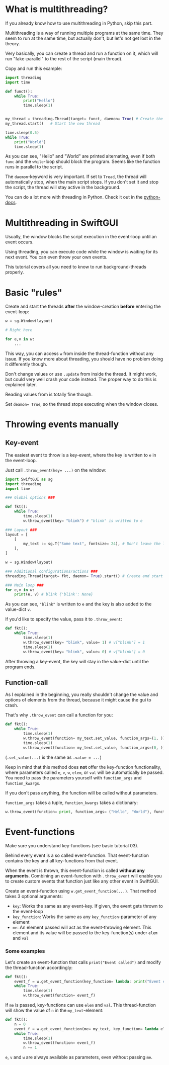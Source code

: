 
# What is multithreading?
If you already know how to use multithreading in Python, skip this part.

Multithreading is a way of running multiple programs at the same time.
They seem to run at the same time, but actually don't, but let's not get lost in the theory.

Very basically, you can create a thread and run a function on it, which will run "fake-parallel" to the rest of the script (main thread).

Copy and run this example:
```py
import threading
import time

def funct():
    while True:
        print("Hello")
        time.sleep(1)


my_thread = threading.Thread(target= funct, daemon= True) # Create the thread
my_thread.start()   # Start the new thread

time.sleep(0.5)
while True:
    print("World")
    time.sleep(1)
```
As you can see, "Hello" and "World" are printed alternating, even if both `func` and the `while`-loop should block the program.
Seems like the function runs in parallel to the script.

The `daemon`-keyword is very important.
If set to `Tread`, the thread will automatically stop, when the main script stops.
If you don't set it and stop the script, the thread will stay active in the background.

You can do a lot more with threading in Python.
Check it out in the [python-docs](https://docs.python.org/3/library/threading.html).


# Multithreading in SwiftGUI
Usually, the window blocks the script execution in the event-loop until an event occurs.

Using threading, you can execute code while the window is waiting for its next event.
You can even throw your own events.

This tutorial covers all you need to know to run background-threads properly.

# Basic "rules"
Create and start the threads **after** the window-creation **before** entering the event-loop:
```py
w = sg.Window(layout)

# Right here

for e,v in w:
    ...
```
This way, you can access `w` from inside the thread-function without any issue.
If you know more about threading, you should have no problem doing it differently though.

Don't change values or use `.update` from inside the thread.
It might work, but could very well crash your code instead.
The proper way to do this is explained later.

Reading values from is totally fine though.

Set `deamon= True`, so the thread stops executing when the window closes.

# Throwing events manually

## Key-event
The easiest event to throw is a key-event, where the key is written to `e` in the event-loop.

Just call `.throw_event(key= ...)` on the window:
```py
import SwiftGUI as sg
import threading
import time

### Global options ###

def fkt():
    while True:
        time.sleep(1)
        w.throw_event(key= "blink") # "blink" is written to e

### Layout ###
layout = [
    [
        my_text := sg.T("Some text", fontsize= 24), # Don't leave the layout empty
    ],
]

w = sg.Window(layout)

### Additional configurations/actions ###
threading.Thread(target= fkt, daemon= True).start() # Create and start the thread

### Main loop ###
for e,v in w:
    print(e, v) # blink {'blink': None}
```
As you can see, `"blink"` is written to `e` and the key is also added to the value-dict `v`.

If you'd like to specify the value, pass it to `.throw_event`:
```py
def fkt():
    while True:
        time.sleep(1)
        w.throw_event(key= "blink", value= 1) # v["blink"] = 1
        time.sleep(1)
        w.throw_event(key= "blink", value= 0) # v["blink"] = 0
```

After throwing a key-event, the key will stay in the value-dict until the program ends.

## Function-call
As I explained in the beginning, you really shouldn't change the value and options of elements from the thread, because it might cause the gui to crash.

That's why `.throw_event` can call a function for you:
```py
def fkt():
    while True:
        time.sleep(1)
        w.throw_event(function= my_text.set_value, function_args=(1, )) # = my_text.set_value(1), same as my_text.value = 1
        time.sleep(1)
        w.throw_event(function= my_text.set_value, function_args=(0, )) # = my_text.set_value(0)
```
(`.set_value(...)` is the same as `.value = ...`)

Keep in mind that this method does **not** offer the key-function functionality, where parameters called `e`, `v`, `w`, `elem`, or `val` will be automatically be passed.
You need to pass the parameters yourself with `function_args` and `function_kwargs`.

If you don't pass anything, the function will be called without parameters.

`function_args` takes a tuple, `function_kwargs` takes a dictionary:
```py
w.throw_event(function= print, function_args= ("Hello", "World"), function_kwargs= {"sep": " - "}) # = print("Hello", "World", sep= "-")
```

# Event-functions
Make sure you understand key-functions (see basic tutorial 03).

Behind every event is a so called event-function.
That event-function contains the key and all key-functions from that event.

When the event is thrown, this event-function is called **without any arguments**.
Combining an event-function with `.throw_event` will enable you to create custom events that function just like any other event in SwiftGUI.

Create an event-function using `w.get_event_function(...)`.
That method takes 3 optional arguments:
- `key`: Works the same as any event-key. If given, the event gets thrown to the event-loop
- `key_function`: Works the same as any `key_function`-parameter of any element
- `me`: An element passed will act as the event-throwing element. This element and its value will be passed to the key-function(s) under `elem` and `val`

### Some examples

Let's create an event-function that calls `print("Event called")` and modify the thread-function accordingly:
```py
def fkt():
    event_f = w.get_event_function(key_function= lambda: print("Event called"))
    while True:
        time.sleep(1)
        w.throw_event(function= event_f)
```

If `me` is passed, key-functions can use `elem` and `val`.
This thread-function will show the value of `n` in the `my_text`-element:
```py
def fkt():
    n = 0
    event_f = w.get_event_function(me= my_text, key_function= lambda elem: elem.set_value(n))
    while True:
        time.sleep(1)
        w.throw_event(function= event_f)
        n += 1
```
`e`, `v` and `w` are always available as parameters, even without passing `me`.


